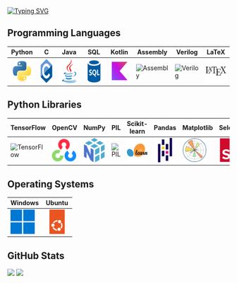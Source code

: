 <p align="center">
  
  [![Typing SVG](https://readme-typing-svg.demolab.com?font=Fira+Code&weight=600&duration=1200&pause=500&color=20C20E&center=true&vCenter=true&multiline=true&width=600&height=100&lines=AmirHossein+Roodaki;B.Sc.+in+Computer+Engineering;Intrested+in+Deep+Learning+%26+Comptuer+Vision)](https://git.io/typing-svg)
  
</p>

## Programming Languages
| Python | C | Java | SQL | Kotlin | Assembly | Verilog | LaTeX |
|-----|-----|-----|-----|-----|-----|-----|-----|
| <img src="https://github.com/devicons/devicon/blob/master/icons/python/python-original.svg" title="Python"  alt="Python" width="55" height="55"/> | <img src="https://github.com/devicons/devicon/blob/master/icons/c/c-original.svg" title="C"  alt="C" width="55" height="55"/> | <img src="https://github.com/devicons/devicon/blob/master/icons/java/java-original.svg" title="Java" alt="Java" width="55" height="55"/> | <img src="https://github.com/devicons/devicon/blob/master/icons/azuresqldatabase/azuresqldatabase-plain.svg" title="SQL" alt="SQL" width="55" height="55"/> | <img src="https://github.com/devicons/devicon/blob/master/icons/kotlin/kotlin-original.svg" title="Kotlin" alt="Kotlin" width="55" height="55"/> | <img src="https://visualpharm.com/assets/229/X86-595b40b85ba036ed117dea71.svg" title="Assembly" alt="Assembly" width="55" height="55"/> | <img src="https://www.svgrepo.com/show/374163/verilog.svg" title="Verilog" alt="Verilog" width="55" height="55"/> | <img src="https://github.com/devicons/devicon/blob/master/icons/latex/latex-original.svg" title="LaTeX" alt="LaTeX" width="55" height="55"/> |

## Python Libraries
| TensorFlow | OpenCV | NumPy | PIL | Scikit-learn | Pandas | Matplotlib | Selenium | NetworkX | PyQt | Pygame
|----|-----|-----|-----|-----|-----|-----|-----|-----|-----|-----|
| <img src="https://github.com/valohai/ml-logos/blob/master/tensorflow-tf.svg" title="TensorFlow"  alt="TensorFlow" width="55" height="55"/> | <img src="https://github.com/devicons/devicon/blob/master/icons/opencv/opencv-original.svg" title="OpenCV"  alt="OpenCV" width="55" height="55"/> | <img src="https://github.com/devicons/devicon/blob/master/icons/numpy/numpy-original.svg" title="NumPy" alt="NumPy" width="55" height="55"/> | <img src="https://python-pillow.org/assets/images/pillow-logo-248x250.png" title="PIL" alt="PIL" width="55" height="55"/> | <img src="https://github.com/devicons/devicon/blob/master/icons/scikitlearn/scikitlearn-original.svg" title="Scikit-learn" alt="Scikit-learn" width="55" height="55"/> | <img src="https://github.com/devicons/devicon/blob/master/icons/pandas/pandas-original.svg" title="Pandas" alt="Pandas" width="55" height="55"/> | <img src="https://github.com/devicons/devicon/blob/master/icons/matplotlib/matplotlib-original.svg" title="Matplotlib" alt="Matplotlib" width="55" height="55"/> | <img src="https://github.com/devicons/devicon/blob/master/icons/selenium/selenium-original.svg" title="Selenium" alt="Selenium" width="55" height="55"/> | <img src="https://github.com/devicons/devicon/blob/master/icons/networkx/networkx-original.svg" title="NetworkX" alt="NetworkX" width="55" height="55"/> | <img src="https://seeklogo.com/images/P/pyqt-logo-DD096088D1-seeklogo.com.png" title="PyQt" alt="PyQt" width="55" height="55"/> | <img src="https://user-images.githubusercontent.com/46412508/170405943-e75458ec-6cb4-462e-91ba-43c861a3d6cf.png" title="Pygame" alt="Pygame" width="55" height="55"/> |

## Operating Systems
| Windows | Ubuntu | 
|----|-----|
| <img src="https://github.com/devicons/devicon/blob/master/icons/windows11/windows11-original.svg" title="Windows"  alt="Windows" width="55" height="55"/> | <img src="https://github.com/devicons/devicon/blob/master/icons/ubuntu/ubuntu-original.svg" title="Ubuntu"  alt="Ubuntu" width="55" height="55"/> | 

## GitHub Stats
<img src="https://github-readme-stats.vercel.app/api?username=Roodaki&hide_border=true&theme=radical"> <img src="https://github-readme-stats.vercel.app/api/top-langs/?username=Roodaki&hide_border=true&layout=donut&theme=radical">
